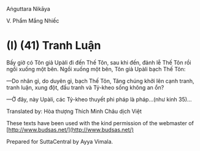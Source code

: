 Aṅguttara Nikāya

V. Phẩm Mắng Nhiếc

# (I) (41) Tranh Luận

Bấy giờ có Tôn giả Upàli đi đến Thế Tôn, sau khi đến, đảnh lễ Thế Tôn rồi ngồi xuống một bên. Ngồi xuống một bên, Tôn giả Upàli bạch Thế Tôn:

—Do nhân gì, do duyên gì, bạch Thế Tôn, Tăng chúng khởi lên cạnh tranh, tranh luận, xung đột, đấu tranh và Tỷ-kheo sống không an ổn?

—Ở đây, này Upàli, các Tỷ-kheo thuyết phi pháp là pháp...(như kinh 35)...

Translated by: Hòa thượng Thích Minh Châu dịch Việt

These texts have been used with the kind permission of the webmaster of [http://www.budsas.net/](http://www.budsas.net/)

Prepared for SuttaCentral by Ayya Vimala.